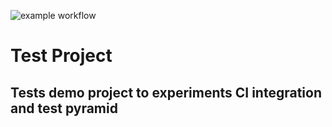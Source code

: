 ![example workflow](https://github.com/github/docs/actions/workflows/main.yml/badge.svg)

# Test Project

## Tests demo project to experiments CI integration and test pyramid
